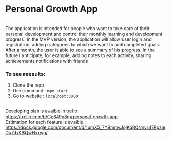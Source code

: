 # Personal Growth App

<br /> The application is intended for people who want to take care of their personal development and control their monthly learning and development progress. In the MVP version, the application will allow user login and registration, adding categories to which we want to add completed goals. After a month, the user is able to see a summary of his progress. In the future I anticipate, for example, adding notes to each activity, sharing achievements notifications with friends

### To see reesults:
1. Clone the repo
2. Use command : `npm start`
3. Go to website : `localhost:3000`

<br /> Developing plan is avaible in trello : https://trello.com/b/Cc849p8m/personal-growth-app
<br /> Estimation for each feature is avaible : https://docs.google.com/document/d/1umX5_7Y9mmvJojKqRQNnvuf7RpzieDu7dxKBQwHxxwg/
